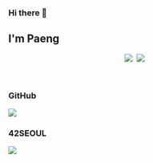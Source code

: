 ### Hi there 👋

<h2> I'm Paeng </h2> 

<p align="center">
  <a href="https://gwpaeng.tistory.com/"><img src="https://img.shields.io/badge/Tech%20Blog-11B48A?style=flat-square&logo=Vimeo&logoColor=white&link=https://gwpaeng.tistory.com/"/></a>&nbsp
  <a href="mailto:gwpaeng@naver.com"><img src="https://img.shields.io/badge/Gmail-d14836?style=flat-square&logo=Gmail&logoColor=white&link=gwpaeng@naver.com"/></a>
</p>
<!--
**GeonWooPaeng/GeonWooPaeng** is a ✨ _special_ ✨ repository because its `README.md` (this file) appears on your GitHub profile.

Here are some ideas to get you started:

- 🔭 I’m currently working on ...
- 🌱 I’m currently learning ...
- 👯 I’m looking to collaborate on ...
- 🤔 I’m looking for help with ...
- 💬 Ask me about ...
- 📫 How to reach me: ...
- 😄 Pronouns: ...
- ⚡ Fun fact: ...
-->
<!-- <h3 align="center">🛠 Tech Stack 🛠</h3>

<p align="center">
  <img src="https://img.shields.io/badge/Python-3766AB?style=flat-square&logo=Python&logoColor=white"/></a>&nbsp 
  <img src="https://img.shields.io/badge/C-A8B9CC?style=flat-square&logo=C&logoColor=white"/></a>&nbsp 
  <img src="https://img.shields.io/badge/JavaScript-f7df1e?style=flat-square&logo=javascript&logoColor=white"/></a>&nbsp 
  <img src="https://img.shields.io/badge/HTML5-e34f26?style=flat-square&logo=html5&logoColor=white"/></a>&nbsp
  <img src="https://img.shields.io/badge/CSS3-1572B6?style=flat-square&logo=css3&logoColor=white"/></a>&nbsp
  <br>
</p>
 -->
<br>

<p align="center">
    <h3> GitHub </h3>
    <img src="https://github-readme-stats.vercel.app/api?username=GeonWooPaeng&show_icons=true&theme=radical&count_private=true"/></a>
    <br/>
    <h3> 42SEOUL </h3>
    <img src="https://badge42.herokuapp.com/api/stats/gpaeng"/></a>
</p>
